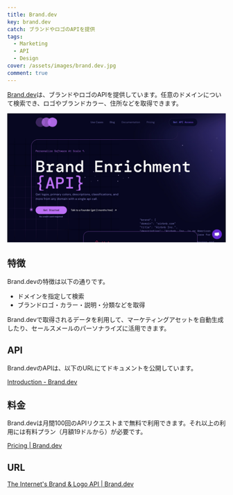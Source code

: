 ```yaml
---
title: Brand.dev
key: brand.dev
catch: ブランドやロゴのAPIを提供
tags:
  - Marketing
  - API
  - Design
cover: /assets/images/brand.dev.jpg
comment: true
---
```


[Brand.dev](https://brand.dev/)は、ブランドやロゴのAPIを提供しています。任意のドメインについて検索でき、ロゴやブランドカラー、住所などを取得できます。

[![Brand.devのWebサイト](/assets/images/brand.dev.jpg)](https://brand.dev/)

<!--more-->

## 特徴

Brand.devの特徴は以下の通りです。

- ドメインを指定して検索
- ブランドロゴ・カラー・説明・分類などを取得

Brand.devで取得されるデータを利用して、マーケティングアセットを自動生成したり、セールスメールのパーソナライズに活用できます。

## API

Brand.devのAPIは、以下のURLにてドキュメントを公開しています。

[Introduction - Brand.dev](https://docs.brand.dev/)

## 料金

Brand.devは月間100回のAPIリクエストまで無料で利用できます。それ以上の利用には有料プラン（月額19ドルから）が必要です。

[Pricing \| Brand.dev](https://brand.dev/pricing)

## URL

[The Internet's Brand & Logo API \| Brand.dev](https://brand.dev/)

